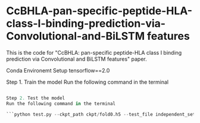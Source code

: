 # CcBHLA-pan-specific-peptide-HLA-class-I-binding-prediction-via-Convolutional-and-BiLSTM features
This is the code for "CcBHLA: pan-specific peptide-HLA class I binding prediction via Convolutional and BiLSTM features" paper. 

Conda Environemt Setup
tensorflow==2.0

Step 1. Train the model 
Run the following command in the terminal

```python train.py --task fold0 --test_data val_data_fold0" 

Step 2. Test the model 
Run the following command in the terminal

```python test.py --ckpt_path ckpt/fold0.h5 --test_file independent_set" 
